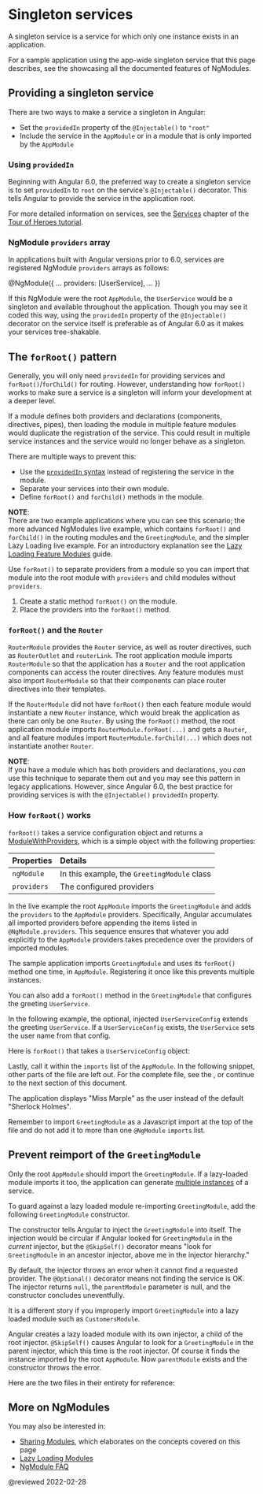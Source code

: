 # Singleton services

A singleton service is a service for which only one instance exists in an application.

For a sample application using the app-wide singleton service that this page describes, see the <live-example name="ngmodules"></live-example> showcasing all the documented features of NgModules.

## Providing a singleton service

There are two ways to make a service a singleton in Angular:

*   Set the `providedIn` property of the `@Injectable()` to `"root"`
*   Include the service in the `AppModule` or in a module that is only imported by the `AppModule`

<a id="providedIn"></a>

### Using `providedIn`

Beginning with Angular 6.0, the preferred way to create a singleton service is to set `providedIn` to `root` on the service's `@Injectable()` decorator.
This tells Angular to provide the service in the application root.

<code-example path="providers/src/app/user.service.0.ts"  header="src/app/user.service.ts"></code-example>

For more detailed information on services, see the [Services](tutorial/toh-pt4) chapter of the [Tour of Heroes tutorial](tutorial).

### NgModule `providers` array

In applications built with Angular versions prior to 6.0, services are registered NgModule `providers` arrays as follows:

<code-example format="typescript" language="typescript">

&commat;NgModule({
  &hellip;
  providers: [UserService],
  &hellip;
})

</code-example>

If this NgModule were the root `AppModule`, the `UserService` would be a singleton and available throughout the application.
Though you may see it coded this way, using the `providedIn` property of the `@Injectable()` decorator on the service itself is preferable as of Angular 6.0 as it makes your services tree-shakable.

<a id="forRoot"></a>

## The `forRoot()` pattern

Generally, you will only need `providedIn` for providing services and `forRoot()`/`forChild()` for routing.
However, understanding how `forRoot()` works to make sure a service is a singleton will inform your development at a deeper level.

If a module defines both providers and declarations \(components, directives, pipes\), then loading the module in multiple feature modules would duplicate the registration of the service.
This could result in multiple service instances and the service would no longer behave as a singleton.

There are multiple ways to prevent this:

*   Use the [`providedIn` syntax](guide/singleton-services#providedIn) instead of registering the service in the module.
*   Separate your services into their own module.
*   Define `forRoot()` and `forChild()` methods in the module.

<div class="alert is-helpful">

**NOTE**: <br />
There are two example applications where you can see this scenario; the more advanced <live-example noDownload name="ngmodules">NgModules live example</live-example>, which contains `forRoot()` and `forChild()` in the routing modules and the `GreetingModule`, and the simpler <live-example name="lazy-loading-ngmodules" noDownload>Lazy Loading live example</live-example>.
For an introductory explanation see the [Lazy Loading Feature Modules](guide/lazy-loading-ngmodules) guide.

</div>

Use `forRoot()` to separate providers from a module so you can import that module into the root module with `providers` and child modules without `providers`.

1.  Create a static method `forRoot()` on the module.
1.  Place the providers into the `forRoot()` method.

<code-example header="src/app/greeting/greeting.module.ts" path="ngmodules/src/app/greeting/greeting.module.ts" region="for-root"></code-example>

<a id="forRoot-router"></a>

### `forRoot()` and the `Router`

`RouterModule` provides the `Router` service, as well as router directives, such as `RouterOutlet` and `routerLink`.
The root application module imports `RouterModule` so that the application has a `Router` and the root application components can access the router directives.
Any feature modules must also import `RouterModule` so that their components can place router directives into their templates.

If the `RouterModule` did not have `forRoot()` then each feature module would instantiate a new `Router` instance, which would break the application as there can only be one `Router`.
By using the `forRoot()` method, the root application module imports `RouterModule.forRoot(...)` and gets a `Router`, and all feature modules import `RouterModule.forChild(...)` which does not instantiate another `Router`.

<div class="alert is-helpful">

**NOTE**: <br />
If you have a module which has both providers and declarations, you *can* use this technique to separate them out and you may see this pattern in legacy applications.
However, since Angular 6.0, the best practice for providing services is with the `@Injectable()` `providedIn` property.

</div>

### How `forRoot()` works

`forRoot()` takes a service configuration object and returns a [ModuleWithProviders](api/core/ModuleWithProviders), which is a simple object with the following properties:

| Properties  | Details |
|:---         |:---     |
| `ngModule`  | In this example, the `GreetingModule` class |
| `providers` | The configured providers                    |

In the <live-example name="ngmodules">live example</live-example> the root `AppModule` imports the `GreetingModule` and adds the `providers` to the `AppModule` providers.
Specifically, Angular accumulates all imported providers before appending the items listed in `@NgModule.providers`.
This sequence ensures that whatever you add explicitly to the `AppModule` providers takes precedence over the providers of imported modules.

The sample application imports `GreetingModule` and uses its `forRoot()` method one time, in `AppModule`.
Registering it once like this prevents multiple instances.

You can also add a `forRoot()` method in the `GreetingModule` that configures the greeting `UserService`.

In the following example, the optional, injected `UserServiceConfig` extends the greeting `UserService`.
If a `UserServiceConfig` exists, the `UserService` sets the user name from that config.

<code-example header="src/app/greeting/user.service.ts (constructor)" path="ngmodules/src/app/greeting/user.service.ts" region="ctor"></code-example>

Here is `forRoot()` that takes a `UserServiceConfig` object:

<code-example header="src/app/greeting/greeting.module.ts (forRoot)" path="ngmodules/src/app/greeting/greeting.module.ts" region="for-root"></code-example>

Lastly, call it within the `imports` list of the `AppModule`.
In the following snippet, other parts of the file are left out.
For the complete file, see the <live-example name="ngmodules"></live-example>, or continue to the next section of this document.

<code-example header="src/app/app.module.ts (imports)" path="ngmodules/src/app/app.module.ts" region="import-for-root"></code-example>

The application displays "Miss Marple" as the user instead of the default "Sherlock Holmes".

Remember to import `GreetingModule` as a Javascript import at the top of the file and do not add it to more than one `@NgModule` `imports` list.

## Prevent reimport of the `GreetingModule`

Only the root `AppModule` should import the `GreetingModule`.
If a lazy-loaded module imports it too, the application can generate [multiple instances](guide/ngmodule-faq#q-why-bad) of a service.

To guard against a lazy loaded module re-importing `GreetingModule`, add the following `GreetingModule` constructor.

<code-example header="src/app/greeting/greeting.module.ts" path="ngmodules/src/app/greeting/greeting.module.ts" region="ctor"></code-example>

The constructor tells Angular to inject the `GreetingModule` into itself.
The injection would be circular if Angular looked for `GreetingModule` in the *current* injector, but the `@SkipSelf()` decorator means "look for `GreetingModule` in an ancestor injector, above me in the injector hierarchy."

By default, the injector throws an error when it cannot find a requested provider.
The `@Optional()` decorator means not finding the service is OK.
The injector returns `null`, the `parentModule` parameter is null, and the constructor concludes uneventfully.

It is a different story if you improperly import `GreetingModule` into a lazy loaded module such as `CustomersModule`.

Angular creates a lazy loaded module with its own injector, a child of the root injector.
`@SkipSelf()` causes Angular to look for a `GreetingModule` in the parent injector, which this time is the root injector.
Of course it finds the instance imported by the root `AppModule`.
Now `parentModule` exists and the constructor throws the error.

Here are the two files in their entirety for reference:

<code-tabs>
   <code-pane header="app.module.ts" path="ngmodules/src/app/app.module.ts"></code-pane>
   <code-pane header="greeting.module.ts" region="whole-greeting-module" path="ngmodules/src/app/greeting/greeting.module.ts"></code-pane>
</code-tabs>

## More on NgModules

You may also be interested in:

*   [Sharing Modules](guide/sharing-ngmodules), which elaborates on the concepts covered on this page
*   [Lazy Loading Modules](guide/lazy-loading-ngmodules)
*   [NgModule FAQ](guide/ngmodule-faq)

<!-- links -->

<!-- external links -->

<!-- end links -->

@reviewed 2022-02-28
